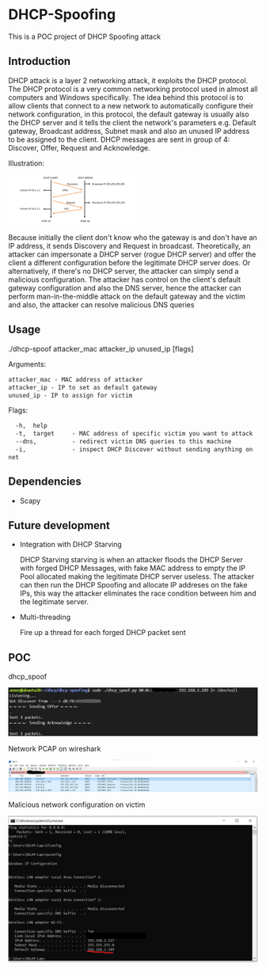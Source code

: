 # DHCP-Spoofing
This is a POC project of DHCP Spoofing attack


## Introduction

DHCP  attack is a layer 2 networking attack, it exploits the DHCP protocol.  The DHCP protocol is a very common networking protocol used in almost all computers and
Windows specifically.  The idea behind this protocol is to allow clients that connect to a new network to automatically configure their  network  configuration,  in
this  protocol, the default gateway is usually also the DHCP server and it tells the client the network's parameters e.g. Default gateway, Broadcast address, Subnet mask and also an unused IP address to be assigned to the client. DHCP messages are sent in group of 4: Discover, Offer, Request and Acknowledge.

Illustration:

<img src="https://raw.githubusercontent.com/dindibo/DHCP-Spoofing/main/imgs/dora-process.png" style="zoom:25%;" />

Because  initially the  client don't know who the gateway is and don't have an IP address, it sends Discovery and Request in broadcast. Theoretically, an attacker can impersonate a DHCP server (rogue DHCP server) and offer the client a different configuration before the legitimate DHCP server does. Or alternatively, if there's no DHCP server,  the attacker  can  simply  send a malicious configuration. The attacker has control on the client's default gateway configuration and also the DNS server, hence the attacker can perform man-in-the-middle attack on the default gateway and the victim and also, the attacker can resolve malicious DNS queries


## Usage 

./dhcp-spoof attacker_mac attacker_ip unused_ip [flags]

Arguments:

    attacker_mac - MAC address of attacker
    attacker_ip - IP to set as default gateway
    unused_ip - IP to assign for victim

Flags: 

      -h,  help
      -t,  target     - MAC address of specific victim you want to attack
      --dns,          - redirect victim DNS queries to this machine
      -i,             - inspect DHCP Discover without sending anything on net

## Dependencies

* Scapy

## Future development

* Integration with DHCP Starving

    DHCP Starving starving is when an attacker floods the DHCP Server with forged DHCP Messages, with fake MAC address to empty the
    IP Pool allocated making the legitimate DHCP server useless. The attacker can then run the DHCP Spoofing and allocate IP addreses
    on the fake IPs, this way the attacker eliminates the race condition between him and the legitimate server.
    
* Multi-threading

    Fire up a thread for each forged DHCP packet sent

## POC

dhcp_spoof

![](https://raw.githubusercontent.com/dindibo/DHCP-Spoofing/main/imgs/dhcp-poc.png)



Network PCAP on wireshark

![wireshark](https://raw.githubusercontent.com/dindibo/DHCP-Spoofing/main/imgs/wireshark.png)



Malicious network configuration on victim

![proof](https://raw.githubusercontent.com/dindibo/DHCP-Spoofing/main/imgs/proof.png)
